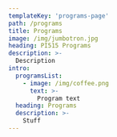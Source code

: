 ```yaml
---
templateKey: 'programs-page'
path: /programs
title: Programs
image: /img/jumbotron.jpg
heading: PI515 Programs
description: >-
  Description
intro:
  programsList:
    - image: /img/coffee.png
      text: >-
        Program text
  heading: Programs
  description: >-
    Stuff
---
```

